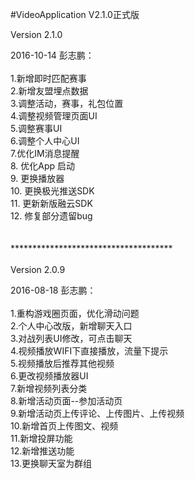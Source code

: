 #VideoApplication V2.1.0正式版

Version 2.1.0<br>

2016-10-14 彭志鹏：<br><br>
	1.新增即时匹配赛事<br>
    2.新增友盟埋点数据<br>
    3.调整活动，赛事，礼包位置<br>
    4.调整视频管理页面UI<br>
    5.调整赛事UI<br>
    6.调整个人中心UI<br>
    7.优化IM消息提醒<br>
    8. 优化App 启动<br>
    9. 更换播放器<br>
    10. 更换极光推送SDK<br>
    11. 更新新版融云SDK<br>
    12. 修复部分遗留bug<br>
	<br><br>
    *************************************
    <br><br>
Version 2.0.9<br>

2016-08-18 彭志鹏：<br>
<br>
    1.重构游戏圈页面，优化滑动问题<br>
	2.个人中心改版，新增聊天入口<br>
	3.对战列表UI修改，可点击聊天<br>
	4.视频播放WIFI下直接播放，流量下提示<br>
	5.视频播放后推荐其他视频<br>
	6.更改视频播放器UI<br>
	7.新增视频列表分类<br>
	8.新增活动页面--参加活动页<br>
	9.新增活动页上传评论、上传图片、上传视频<br>
	10.新增首页上传图文、视频<br>
	11.新增投屏功能<br>
	12.新增推送功能<br>
	13.更换聊天室为群组<br>


